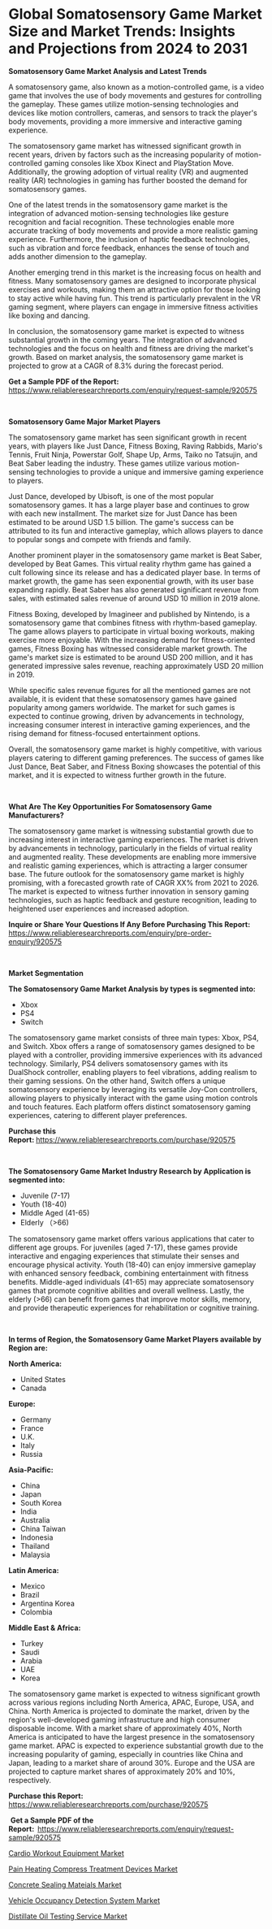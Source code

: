 <p><h1>Global Somatosensory Game Market Size and Market Trends: Insights and Projections from 2024 to 2031</h1></p><p><strong>Somatosensory Game Market Analysis and Latest Trends</strong></p>
<p><p>A somatosensory game, also known as a motion-controlled game, is a video game that involves the use of body movements and gestures for controlling the gameplay. These games utilize motion-sensing technologies and devices like motion controllers, cameras, and sensors to track the player's body movements, providing a more immersive and interactive gaming experience.</p><p>The somatosensory game market has witnessed significant growth in recent years, driven by factors such as the increasing popularity of motion-controlled gaming consoles like Xbox Kinect and PlayStation Move. Additionally, the growing adoption of virtual reality (VR) and augmented reality (AR) technologies in gaming has further boosted the demand for somatosensory games.</p><p>One of the latest trends in the somatosensory game market is the integration of advanced motion-sensing technologies like gesture recognition and facial recognition. These technologies enable more accurate tracking of body movements and provide a more realistic gaming experience. Furthermore, the inclusion of haptic feedback technologies, such as vibration and force feedback, enhances the sense of touch and adds another dimension to the gameplay.</p><p>Another emerging trend in this market is the increasing focus on health and fitness. Many somatosensory games are designed to incorporate physical exercises and workouts, making them an attractive option for those looking to stay active while having fun. This trend is particularly prevalent in the VR gaming segment, where players can engage in immersive fitness activities like boxing and dancing.</p><p>In conclusion, the somatosensory game market is expected to witness substantial growth in the coming years. The integration of advanced technologies and the focus on health and fitness are driving the market's growth. Based on market analysis, the somatosensory game market is projected to grow at a CAGR of 8.3% during the forecast period.</p></p>
<p><strong>Get a Sample PDF of the Report:&nbsp;</strong> <a href="https://www.reliableresearchreports.com/enquiry/request-sample/920575">https://www.reliableresearchreports.com/enquiry/request-sample/920575</a></p>
<p>&nbsp;</p>
<p><strong>Somatosensory Game Major Market Players</strong></p>
<p><p>The somatosensory game market has seen significant growth in recent years, with players like Just Dance, Fitness Boxing, Raving Rabbids, Mario's Tennis, Fruit Ninja, Powerstar Golf, Shape Up, Arms, Taiko no Tatsujin, and Beat Saber leading the industry. These games utilize various motion-sensing technologies to provide a unique and immersive gaming experience to players.</p><p>Just Dance, developed by Ubisoft, is one of the most popular somatosensory games. It has a large player base and continues to grow with each new installment. The market size for Just Dance has been estimated to be around USD 1.5 billion. The game's success can be attributed to its fun and interactive gameplay, which allows players to dance to popular songs and compete with friends and family.</p><p>Another prominent player in the somatosensory game market is Beat Saber, developed by Beat Games. This virtual reality rhythm game has gained a cult following since its release and has a dedicated player base. In terms of market growth, the game has seen exponential growth, with its user base expanding rapidly. Beat Saber has also generated significant revenue from sales, with estimated sales revenue of around USD 10 million in 2019 alone.</p><p>Fitness Boxing, developed by Imagineer and published by Nintendo, is a somatosensory game that combines fitness with rhythm-based gameplay. The game allows players to participate in virtual boxing workouts, making exercise more enjoyable. With the increasing demand for fitness-oriented games, Fitness Boxing has witnessed considerable market growth. The game's market size is estimated to be around USD 200 million, and it has generated impressive sales revenue, reaching approximately USD 20 million in 2019.</p><p>While specific sales revenue figures for all the mentioned games are not available, it is evident that these somatosensory games have gained popularity among gamers worldwide. The market for such games is expected to continue growing, driven by advancements in technology, increasing consumer interest in interactive gaming experiences, and the rising demand for fitness-focused entertainment options.</p><p>Overall, the somatosensory game market is highly competitive, with various players catering to different gaming preferences. The success of games like Just Dance, Beat Saber, and Fitness Boxing showcases the potential of this market, and it is expected to witness further growth in the future.</p></p>
<p>&nbsp;</p>
<p><strong>What Are The Key Opportunities For Somatosensory Game Manufacturers?</strong></p>
<p><p>The somatosensory game market is witnessing substantial growth due to increasing interest in interactive gaming experiences. The market is driven by advancements in technology, particularly in the fields of virtual reality and augmented reality. These developments are enabling more immersive and realistic gaming experiences, which is attracting a larger consumer base. The future outlook for the somatosensory game market is highly promising, with a forecasted growth rate of CAGR XX% from 2021 to 2026. The market is expected to witness further innovation in sensory gaming technologies, such as haptic feedback and gesture recognition, leading to heightened user experiences and increased adoption.</p></p>
<p><strong>Inquire or Share Your Questions If Any Before Purchasing This Report:</strong> <a href="https://www.reliableresearchreports.com/enquiry/pre-order-enquiry/920575">https://www.reliableresearchreports.com/enquiry/pre-order-enquiry/920575</a></p>
<p>&nbsp;</p>
<p><strong>Market Segmentation</strong></p>
<p><strong>The Somatosensory Game Market Analysis by types is segmented into:</strong></p>
<p><ul><li>Xbox</li><li>PS4</li><li>Switch</li></ul></p>
<p><p>The somatosensory game market consists of three main types: Xbox, PS4, and Switch. Xbox offers a range of somatosensory games designed to be played with a controller, providing immersive experiences with its advanced technology. Similarly, PS4 delivers somatosensory games with its DualShock controller, enabling players to feel vibrations, adding realism to their gaming sessions. On the other hand, Switch offers a unique somatosensory experience by leveraging its versatile Joy-Con controllers, allowing players to physically interact with the game using motion controls and touch features. Each platform offers distinct somatosensory gaming experiences, catering to different player preferences.</p></p>
<p><strong>Purchase this Report:&nbsp;</strong><a href="https://www.reliableresearchreports.com/purchase/920575">https://www.reliableresearchreports.com/purchase/920575</a></p>
<p>&nbsp;</p>
<p><strong>The Somatosensory Game Market Industry Research by Application is segmented into:</strong></p>
<p><ul><li>Juvenile (7-17)</li><li>Youth (18-40)</li><li>Middle Aged (41-65)</li><li>Elderly （>66)</li></ul></p>
<p><p>The somatosensory game market offers various applications that cater to different age groups. For juveniles (aged 7-17), these games provide interactive and engaging experiences that stimulate their senses and encourage physical activity. Youth (18-40) can enjoy immersive gameplay with enhanced sensory feedback, combining entertainment with fitness benefits. Middle-aged individuals (41-65) may appreciate somatosensory games that promote cognitive abilities and overall wellness. Lastly, the elderly (>66) can benefit from games that improve motor skills, memory, and provide therapeutic experiences for rehabilitation or cognitive training.</p></p>
<p>&nbsp;</p>
<p><strong>In terms of Region, the Somatosensory Game Market Players available by Region are:</strong></p>
<p>
    <p> <strong> North America: </strong>
        <ul>
            <li>United States</li>
            <li>Canada</li>
        </ul>
        </p> 
    <p> <strong> Europe: </strong>
        <ul>
            <li>Germany</li>
            <li>France</li>
            <li>U.K.</li>
            <li>Italy</li>
            <li>Russia</li>
        </ul>
        </p> 
    <p> <strong> Asia-Pacific: </strong>
        <ul>
            <li>China</li>
            <li>Japan</li>
            <li>South Korea</li>
            <li>India</li>
            <li>Australia</li>
            <li>China Taiwan</li>
            <li>Indonesia</li>
            <li>Thailand</li>
            <li>Malaysia</li>
        </ul>
        </p> 
    <p> <strong> Latin America: </strong>
        <ul>
            <li>Mexico</li>
            <li>Brazil</li>
            <li>Argentina Korea</li>
            <li>Colombia</li>
        </ul>
        </p> 
    <p> <strong> Middle East & Africa: </strong>
        <ul>
            <li>Turkey</li>
            <li>Saudi</li>
            <li>Arabia</li>
            <li>UAE</li>
            <li>Korea</li>
        </ul>
    </p>
    </p>
<p><p>The somatosensory game market is expected to witness significant growth across various regions including North America, APAC, Europe, USA, and China. North America is projected to dominate the market, driven by the region's well-developed gaming infrastructure and high consumer disposable income. With a market share of approximately 40%, North America is anticipated to have the largest presence in the somatosensory game market. APAC is expected to experience substantial growth due to the increasing popularity of gaming, especially in countries like China and Japan, leading to a market share of around 30%. Europe and the USA are projected to capture market shares of approximately 20% and 10%, respectively.</p></p>
<p><strong>Purchase this Report: </strong><a href="https://www.reliableresearchreports.com/purchase/920575">https://www.reliableresearchreports.com/purchase/920575</a></p>
<p>&nbsp;<strong>Get a Sample PDF of the Report:&nbsp;&nbsp;</strong><a href="https://www.reliableresearchreports.com/enquiry/request-sample/920575">https://www.reliableresearchreports.com/enquiry/request-sample/920575</a></p>
<p><strong></strong></p>
<p><p><a href="https://www.linkedin.com/pulse/cardio-workout-equipment-market-size-furnishes-valuable-information-admve?trackingId=ozcn65nbSq%2Bv%2B3MymD4GSA%3D%3D">Cardio Workout Equipment Market</a></p><p><a href="https://www.linkedin.com/pulse/pain-heating-compress-treatment-devices-market-dynamics-2024-2031-i4m0e?trackingId=iQpLk0isSmKm9aKq8IPzMg%3D%3D">Pain Heating Compress Treatment Devices Market</a></p><p><a href="https://www.linkedin.com/pulse/concrete-sealing-mateials-market-insights-players-forecast-rwp9e?trackingId=Hvvg2PsOSI2ooVtGLC2TOA%3D%3D">Concrete Sealing Mateials Market</a></p><p><a href="https://github.com/julyju69/Market-Research-Report-List-1/blob/main/vehicle-occupancy-detection-system-market.md">Vehicle Occupancy Detection System Market</a></p><p><a href="https://github.com/joannesouthgate/Market-Research-Report-List-1/blob/main/distillate-oil-testing-service-market.md">Distillate Oil Testing Service Market</a></p></p>
